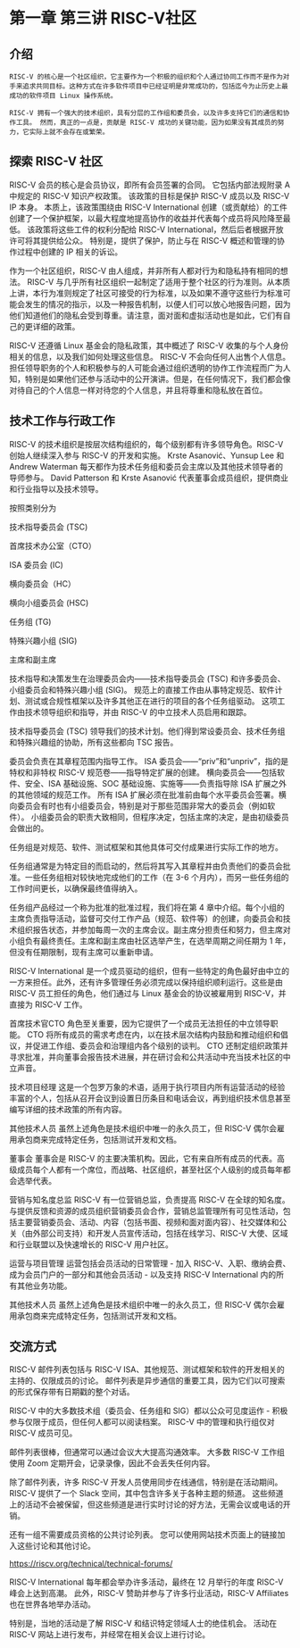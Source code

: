 # 第一章 第三讲  RISC-V社区


## 介绍

    RISC-V 的核心是一个社区组织，它主要作为一个积极的组织和个人通过协同工作而不是作为对手来追求共同目标。这种方式在许多软件项目中已经证明是非常成功的，包括迄今为止历史上最成功的软件项目 Linux 操作系统。

    RISC-V 拥有一个强大的技术组织，具有分层的工作组和委员会，以及许多支持它们的通信和协作工具。 然而，真正的一点是，贡献是 RISC-V 成功的关键功能，因为如果没有其成员的努力，它实际上就不会存在或繁荣。

## 探索 RISC-V 社区

RISC-V 会员的核心是会员协议，即所有会员签署的合同。 它包括内部法规附录 A 中规定的 RISC-V 知识产权政策。 该政策的目标是保护 RISC-V 成员以及 RISC-V IP 本身。
本质上，该政策围绕由 RISC-V International 创建（或贡献给）的工件创建了一个保护框架，以最大程度地提高协作的收益并代表每个成员将风险降至最低。 该政策将这些工件的权利分配给 RISC-V International，然后后者根据开放许可将其提供给公众。 特别是，提供了保护，防止与在 RISC-V 概述和管理的协作过程中创建的 IP 相关的诉讼。

作为一个社区组织，RISC-V 由人组成，并非所有人都对行为和隐私持有相同的想法。 RISC-V 与几乎所有社区组织一起制定了适用于整个社区的行为准则。从本质上讲，本行为准则规定了社区可接受的行为标准，以及如果不遵守这些行为标准可能会发生的情况的指示，以及一种报告机制，以便人们可以放心地报告问题，因为他们知道他们的隐私会受到尊重。请注意，面对面和虚拟活动也是如此，它们有自己的更详细的政策。

RISC-V 还遵循 Linux 基金会的隐私政策，其中概述了 RISC-V 收集的与个人身份相关的信息，以及我们如何处理这些信息。 RISC-V 不会向任何人出售个人信息。担任领导职务的个人和积极参与的人可能会通过组织透明的协作工作流程而广为人知，特别是如果他们还参与活动中的公开演讲。但是，在任何情况下，我们都会像对待自己的个人信息一样对待您的个人信息，并且将尊重和隐私放在首位。




## 技术工作与行政工作

RISC-V 的技术组织是按层次结构组织的，每个级别都有许多领导角色。RISC-V 创始人继续深入参与 RISC-V 的开发和实施。 Krste Asanović、Yunsup Lee 和 Andrew Waterman 每天都作为技术任务组和委员会主席以及其他技术领导者的导师参与。 David Patterson 和 Krste Asanović 代表董事会成员组织，提供商业和行业指导以及技术领导。

按照类别分为

技术指导委员会 (TSC)

首席技术办公室（CTO）

ISA 委员会 (IC)

横向委员会（HC）

横向小组委员会 (HSC)

任务组 (TG)

特殊兴趣小组 (SIG)

主席和副主席



技术指导和决策发生在治理委员会内——技术指导委员会 (TSC) 和许多委员会、小组委员会和特殊兴趣小组 (SIG)。 规范上的直接工作由从事特定规范、软件计划、测试或合规性框架以及许多其他正在进行的项目的各个任务组驱动。 这项工作由技术领导组织和指导，并由 RISC-V 的中立技术人员启用和跟踪。

技术指导委员会 (TSC) 领导我们的技术计划。他们得到常设委员会、技术任务组和特殊兴趣组的协助，所有这些都向 TSC 报告。

委员会负责在其章程范围内指导工作。 ISA 委员会——“priv”和“unpriv”，指的是特权和非特权 RISC-V 规范卷——指导特定扩展的创建。 横向委员会——包括软件、安全、ISA 基础设施、SOC 基础设施、实施等——负责指导除 ISA 扩展之外的其他领域的规范工作。 
所有 ISA 扩展必须在批准前由每个水平委员会签署。横向委员会有时也有小组委员会，特别是对于那些范围非常大的委员会（例如软件）。 小组委员会的职责大致相同，但程序决定，包括主席的决定，是由初级委员会做出的。

任务组是对规范、软件、测试框架和其他具体可交付成果进行实际工作的地方。

任务组通常是为特定目的而启动的，然后将其写入其章程并由负责他们的委员会批准。一些任务组相对较快地完成他们的工作（在 3-6 个月内），而另一些任务组的工作时间更长，以确保最终值得纳入。

任务组产品经过一个称为批准的批准过程，我们将在第 4 章中介绍。每个小组的主席负责指导活动，监督可交付工作产品（规范、软件等）的创建，向委员会和技术组织报告状态，并参加每周一次的主席会议。副主席分担责任和努力，但主席对小组负有最终责任。主席和副主席由社区选举产生，在选举周期之间任期为 1 年，但没有任期限制，现有主席可以重新申请。

RISC-V International 是一个成员驱动的组织，但有一些特定的角色最好由中立的一方来担任。此外，还有许多管理任务必须完成以保持组织顺利运行。这些是由 RISC-V 员工担任的角色，他们通过与 Linux 基金会的协议被雇用到 RISC-V，并直接为 RISC-V 工作。

首席技术官CTO 
角色至关重要，因为它提供了一个成员无法担任的中立领导职能。 CTO 将所有成员的需求考虑在内，以在技术层次结构内鼓励和推动组织和倡议，并促进工作组、委员会和治理组内各个级别的谈判。 CTO 还制定组织政策并寻求批准，并向董事会报告技术进展，并在研讨会和公共活动中充当技术社区的中立声音。

技术项目经理
这是一个包罗万象的术语，适用于执行项目内所有运营活动的经验丰富的个人，包括从召开会议到设置日历条目和电话会议，再到组织技术信息甚至编写详细的技术政策的所有内容。

其他技术人员
虽然上述角色是技术组织中唯一的永久员工，但 RISC-V 偶尔会雇用承包商来完成特定任务，包括测试开发和文档。


董事会
董事会是 RISC-V 的主要决策机构。因此，它有来自所有成员的代表。高级成员每个人都有一个席位，而战略、社区组织，甚至社区个人级别的成员每年都会选举代表。

营销与知名度总监
RISC-V 有一位营销总监，负责提高 RISC-V 在全球的知名度。与提供反馈和资源的成员组织营销委员会合作，营销总监管理所有可见性活动，包括主要营销委员会、活动、内容（包括书面、视频和面对面内容）、社交媒体和公关（由外部公司支持）和开发人员宣传活动，包括在线学习、RISC-V 大使、区域和行业联盟以及快速增长的 RISC-V 用户社区。

运营与项目管理
运营包括会员活动的日常管理 - 加入 RISC-V、入职、缴纳会费、成为会员门户的一部分和其他会员活动 - 以及支持 RISC-V International 内的所有其他业务功能。

其他技术人员
虽然上述角色是技术组织中唯一的永久员工，但 RISC-V 偶尔会雇用承包商来完成特定任务，包括测试开发和文档。




## 交流方式


RISC-V 邮件列表包括与 RISC-V ISA、其他规范、测试框架和软件的开发相关的主持的、仅限成员的讨论。 邮件列表是异步通信的重要工具，因为它们以可搜索的形式保存带有日期戳的整个对话。

RISC-V 中的大多数技术组（委员会、任务组和 SIG）都以公众可见度运作 - 积极参与仅限于成员，但任何人都可以阅读档案。 RISC-V 中的管理和执行组仅对 RISC-V 成员可见。

邮件列表很棒，但通常可以通过会议大大提高沟通效率。 大多数 RISC-V 工作组使用 Zoom 定期开会，记录录像，因此不会丢失任何内容。

除了邮件列表，许多 RISC-V 开发人员使用同步在线通信，特别是在活动期间。 RISC-V 提供了一个 Slack 空间，其中包含许多关于各种主题的频道。 这些频道上的活动不会被保留，但这些频道是进行实时讨论的好方法，无需会议或电话的开销。

还有一组不需要成员资格的公共讨论列表。 您可以使用网站技术页面上的链接加入这些讨论和其他讨论。

https://riscv.org/technical/technical-forums/


RISC-V International 每年都会举办许多活动，最终在 12 月举行的年度 RISC-V 峰会上达到高潮。
此外，RISC-V 赞助并参与了许多行业活动，RISC-V Affiliates 也在世界各地举办活动。 

特别是，当地的活动是了解 RISC-V 和结识特定领域人士的绝佳机会。 
活动在 RISC-V 网站上进行发布，并经常在相关会议上进行讨论。
